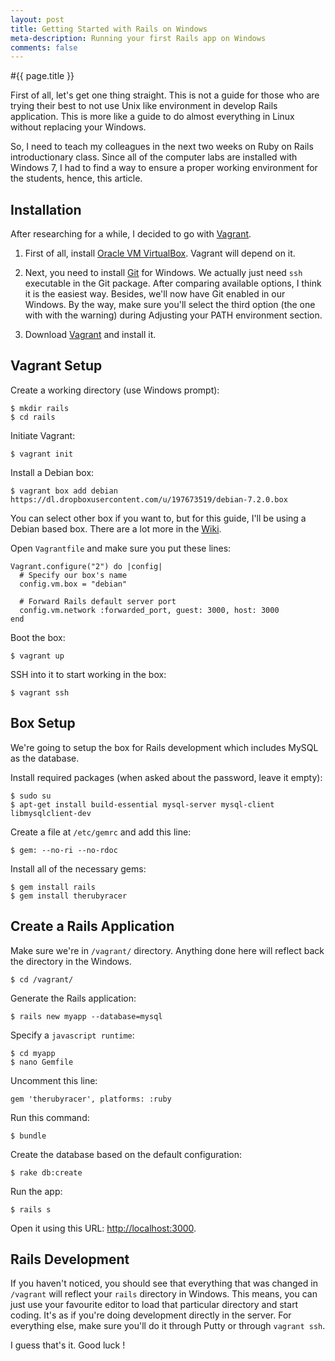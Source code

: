 ```yaml
---
layout: post
title: Getting Started with Rails on Windows
meta-description: Running your first Rails app on Windows
comments: false
---
```


#{{ page.title }}

First of all, let's get one thing straight. This is not a guide for those who are trying their best to not use Unix like environment in develop Rails application. This is more like a guide to do almost everything in Linux without replacing your Windows.

So, I need to teach my colleagues in the next two weeks on Ruby on Rails introductionary class. Since all of the computer labs are installed with Windows 7, I had to find a way to ensure a proper working environment for the students, hence, this article.

## Installation

After researching for a while, I decided to go with [Vagrant](http://vagrantup.com).

1. First of all, install [Oracle VM VirtualBox](http://virtualbox.org). Vagrant will depend on it.

2. Next, you need to install [Git](http://git-scm.com) for Windows. We actually just need `ssh` executable in the Git package. After comparing available options, I think it is the easiest way. Besides, we'll now have Git enabled in our Windows. By the way, make sure you'll select the third option (the one with with the warning) during Adjusting your PATH environment section.

3. Download [Vagrant](http://downloads.vagrantup.com) and install it.

## Vagrant Setup

Create a working directory (use Windows prompt):

    $ mkdir rails
    $ cd rails

Initiate Vagrant:

    $ vagrant init

Install a Debian box:

    $ vagrant box add debian https://dl.dropboxusercontent.com/u/197673519/debian-7.2.0.box

You can select other box if you want to, but for this guide, I'll be using a Debian based box. There are a lot more in the [Wiki](https://github.com/mitchellh/vagrant/wiki/Available-Vagrant-Boxes).

Open `Vagrantfile` and make sure you put these lines:

    Vagrant.configure("2") do |config|
      # Specify our box's name
      config.vm.box = "debian"

      # Forward Rails default server port
      config.vm.network :forwarded_port, guest: 3000, host: 3000
    end

Boot the box:

    $ vagrant up

SSH into it to start working in the box:

    $ vagrant ssh

## Box Setup

We're going to setup the box for Rails development which includes MySQL as the database.

Install required packages (when asked about the password, leave it empty):

    $ sudo su
    $ apt-get install build-essential mysql-server mysql-client libmysqlclient-dev

Create a file at `/etc/gemrc` and add this line:

    $ gem: --no-ri --no-rdoc

Install all of the necessary gems:

    $ gem install rails
    $ gem install therubyracer

## Create a Rails Application

Make sure we're in `/vagrant/` directory. Anything done here will reflect back the directory in the Windows.

    $ cd /vagrant/

Generate the Rails application:

    $ rails new myapp --database=mysql

Specify a `javascript runtime`:

    $ cd myapp
    $ nano Gemfile

Uncomment this line:

    gem 'therubyracer', platforms: :ruby

Run this command:

    $ bundle

Create the database based on the default configuration:

    $ rake db:create

Run the app:

    $ rails s

Open it using this URL: [http://localhost:3000](http://localhost:3000).

## Rails Development

If you haven't noticed, you should see that everything that was changed in `/vagrant` will reflect your `rails` directory in Windows. This means, you can just use your favourite editor to load that particular directory and start coding. It's as if you're doing development directly in the server. For everything else, make sure you'll do it through Putty or through `vagrant ssh`.

I guess that's it. Good luck !
